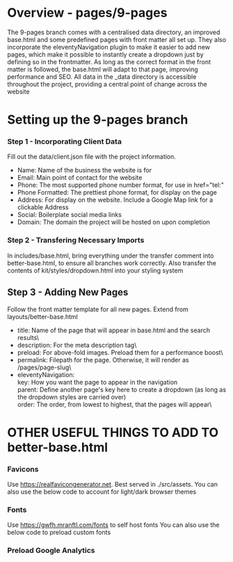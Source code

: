 # Overview - pages/9-pages

The 9-pages branch comes with a centralised data directory, an improved base.html and some predefined pages with front
matter all set up. They also incorporate the eleventyNavigation plugin to make it easier to add new pages, which make it
possible to instantly create a dropdown just by defining so in the frontmatter. As long as the correct format in the
front matter is followed, the base.html will adapt to that page, improving performance and SEO. All data in the \_data
directory is accessible throughout the project, providing a central point of change across the website

<!--  -->

# Setting up the 9-pages branch

### Step 1 - Incorporating Client Data

Fill out the data/client.json file with the project information.

- Name: Name of the business the website is for
- Email: Main point of contact for the website
- Phone: The most supported phone number format, for use in href="tel:"
- Phone Formatted: The prettiest phone format, for display on the page
- Address: For display on the website. Include a Google Map link for a clickable Address
- Social: Boilerplate social media links
- Domain: The domain the project will be hosted on upon completion

### Step 2 - Transfering Necessary Imports

In includes/base.html, bring everything under the transfer comment into better-base.html, to ensure all branches work
correctly. Also transfer the contents of kit/styles/dropdown.html into your styling system

## Step 3 - Adding New Pages

Follow the front matter template for all new pages. Extend from layouts/better-base.html

- title: Name of the page that will appear in base.html and the search results\
- description: For the meta description tag\
- preload: For above-fold images. Preload them for a performance boost\
- permalink: Filepath for the page. Otherwise, it will render as /pages/page-slug\
- eleventyNavigation:\
  key: How you want the page to appear in the navigation\
  parent: Define another page's key here to create a dropdown (as long as the dropdown styles are carried over)\
  order: The order, from lowest to highest, that the pages will appear\

<!--  -->

# OTHER USEFUL THINGS TO ADD TO better-base.html

### Favicons

Use https://realfavicongenerator.net. Best served in ./src/assets. You can also use the below code to account for
light/dark browser themes

<link rel="icon" type="image/png" href="/assets/favicons/favicon-light-16x16.png" sizes="16x16" media="(prefers-color-scheme: light)" />
<link rel="icon" type="image/png" href="/assets/favicons/favicon-light-32x32.png" sizes="32x32" media="(prefers-color-scheme: light)" />
<link rel="icon" type="image/png" href="/assets/favicons/favicon-dark-16x16.png" sizes="16x16" media="(prefers-color-scheme: dark)" />
<link rel="icon" type="image/png" href="/assets/favicons/favicon-dark-32x32.png" sizes="32x32" media="(prefers-color-scheme: dark)" />

### Fonts

Use https://gwfh.mranftl.com/fonts to self host fonts You can also use the below code to preload custom fonts

<link rel="preload" as="font" type="font/woff2" href="fonts/roboto-v29-latin-regular.woff2" crossorigin/>
<link rel="preload" as="font" type="font/woff2" href="fonts/roboto-v29-latin-700.woff2" crossorigin/>

### Preload Google Analytics

<link href="https://www.googletagmanager.com/gtag/js?id=YOUR-ID-HERE" rel="preload" as="script" />
